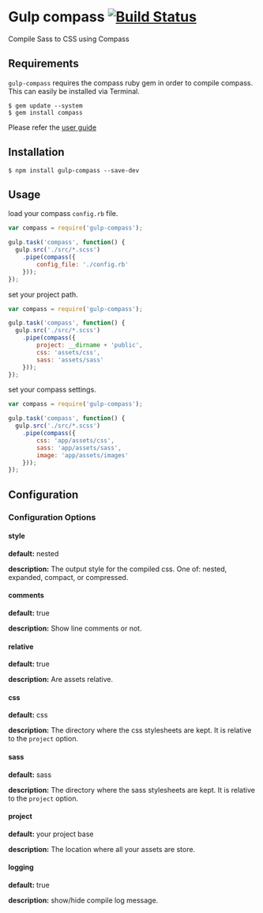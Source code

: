 # Gulp compass [![Build Status](https://travis-ci.org/appleboy/gulp-compass.png?branch=master)](https://travis-ci.org/appleboy/gulp-compass)

Compile Sass to CSS using Compass

## Requirements

`gulp-compass` requires the compass ruby gem in order to compile compass. This can easily be installed via Terminal.

```
$ gem update --system
$ gem install compass
```

Please refer the [user guide](http://compass-style.org/install/)

## Installation

```
$ npm install gulp-compass --save-dev
```

## Usage

load your compass ``config.rb`` file.

```javascript
var compass = require('gulp-compass');

gulp.task('compass', function() {
  gulp.src('./src/*.scss')
    .pipe(compass({
        config_file: './config.rb'
    }));
});
```

set your project path.

```javascript
var compass = require('gulp-compass');

gulp.task('compass', function() {
  gulp.src('./src/*.scss')
    .pipe(compass({
        project: __dirname + 'public',
        css: 'assets/css',
        sass: 'assets/sass'
    }));
});
```

set your compass settings.

```javascript
var compass = require('gulp-compass');

gulp.task('compass', function() {
  gulp.src('./src/*.scss')
    .pipe(compass({
        css: 'app/assets/css',
        sass: 'app/assets/sass',
        image: 'app/assets/images'
    }));
});
```

## Configuration

### Configuration Options

#### style

**default:** nested

**description:** The output style for the compiled css.
One of: nested, expanded, compact, or compressed.

#### comments

**default:** true

**description:** Show line comments or not.

#### relative

**default:** true

**description:** Are assets relative.

#### css

**default:** css

**description:** The directory where the css stylesheets are kept. It is relative to the ``project`` option.

#### sass

**default:** sass

**description:** The directory where the sass stylesheets are kept. It is relative to the ``project`` option.

#### project

**default:** your project base

**description:** The location where all your assets are store.

#### logging

**default:** true

**description:** show/hide compile log message.